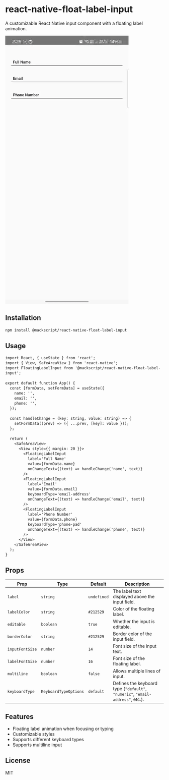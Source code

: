 # react-native-float-label-input

A customizable React Native input component with a floating label animation.

![Floating Label Input](https://github.com/mackscript/react-native-float-label-input/blob/main/src/floating-label-input.gif)

## Installation

```sh
npm install @mackscript/react-native-float-label-input
```

## Usage

```tsx
import React, { useState } from 'react';
import { View, SafeAreaView } from 'react-native';
import FloatingLabelInput from '@mackscript/react-native-float-label-input';

export default function App() {
  const [formData, setFormData] = useState({
    name: '',
    email: '',
    phone: '',
  });

  const handleChange = (key: string, value: string) => {
    setFormData((prev) => ({ ...prev, [key]: value }));
  };

  return (
    <SafeAreaView>
      <View style={{ margin: 20 }}>
        <FloatingLabelInput
          label='Full Name'
          value={formData.name}
          onChangeText={(text) => handleChange('name', text)}
        />
        <FloatingLabelInput
          label='Email'
          value={formData.email}
          keyboardType='email-address'
          onChangeText={(text) => handleChange('email', text)}
        />
        <FloatingLabelInput
          label='Phone Number'
          value={formData.phone}
          keyboardType='phone-pad'
          onChangeText={(text) => handleChange('phone', text)}
        />
      </View>
    </SafeAreaView>
  );
}
```

## Props

| Prop            | Type                  | Default     | Description                                                                    |
| --------------- | --------------------- | ----------- | ------------------------------------------------------------------------------ |
| `label`         | `string`              | `undefined` | The label text displayed above the input field.                                |
| `labelColor`    | `string`              | `#212529`   | Color of the floating label.                                                   |
| `editable`      | `boolean`             | `true`      | Whether the input is editable.                                                 |
| `borderColor`   | `string`              | `#212529`   | Border color of the input field.                                               |
| `inputFontSize` | `number`              | `14`        | Font size of the input text.                                                   |
| `labelFontSize` | `number`              | `16`        | Font size of the floating label.                                               |
| `multiline`     | `boolean`             | `false`     | Allows multiple lines of input.                                                |
| `keyboardType`  | `KeyboardTypeOptions` | `default`   | Defines the keyboard type (`"default"`, `"numeric"`, `"email-address"`, etc.). |

## Features

- Floating label animation when focusing or typing
- Customizable styles
- Supports different keyboard types
- Supports multiline input

## License

MIT

